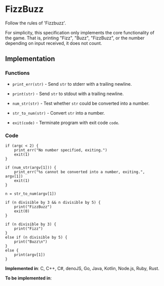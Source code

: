 # FizzBuzz

Follow the rules of 'Fizzbuzz'.

For simplicity, this specification only implements the core functionality of the game. That is, printing "Fizz", "Buzz", "FizzBuzz", or the number depending on input received, it does not count.

## Implementation

### Functions

- `print_err(str)` - Send `str` to stderr with a trailing newline.

- `print(str)` - Send `str` to stdout with a trailing newline.

- `num_str(str)` - Test whether `str` could be converted into a number.

- `str_to_num(str)` - Convert `str` into a number.

- `exit(code)` - Terminate program with exit code `code`.

### Code

```
if (argc < 2) {
    print_err("No number specified, exiting.")
    exit(1)
}

if (num_str(argv[1])) {
    print_err("%s cannot be converted into a number, exiting.", argv[1])
    exit(1)
}

n = str_to_num(argv[1])

if (n divisible by 3 && n divisible by 5) {
    print("FizzBuzz")
    exit(0)
}

if (n divisible by 3) {
    print("Fizz")
}
else if (n divisible by 5) {
    print("Buzz\n")
}
else {
    print(argv[1])
}
```

**Implemented in**: C, C++, C#, denoJS, Go, Java, Kotlin, Node.js, Ruby, Rust.

**To be implemented in**:
